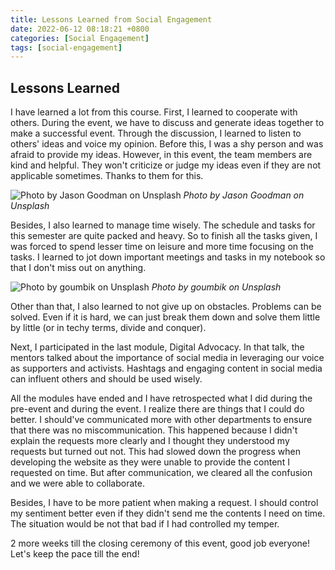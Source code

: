 ```yaml
---
title: Lessons Learned from Social Engagement
date: 2022-06-12 08:18:21 +0800
categories: [Social Engagement]
tags: [social-engagement]
---
```


## Lessons Learned

I have learned a lot from this course. First, I learned to cooperate with others. During the event, we have to discuss and generate ideas together to make a successful event. Through the discussion, I learned to listen to others' ideas and voice my opinion. Before this, I was a shy person and was afraid to provide my ideas. However, in this event, the team members are kind and helpful. They won't criticize or judge my ideas even if they are not applicable sometimes. Thanks to them for this.

![Photo by Jason Goodman on Unsplash](https://images.unsplash.com/photo-1552664730-d307ca884978?ixlib=rb-1.2.1&ixid=MnwxMjA3fDB8MHxwaG90by1wYWdlfHx8fGVufDB8fHx8&auto=format&fit=crop&w=870&q=80)
_Photo by Jason Goodman on Unsplash_

Besides, I also learned to manage time wisely. The schedule and tasks for this semester are quite packed and heavy. So to finish all the tasks given, I was forced to spend lesser time on leisure and more time focusing on the tasks. I learned to jot down important meetings and tasks in my notebook so that I don't miss out on anything.

![Photo by goumbik on Unsplash](https://images.unsplash.com/photo-1495364141860-b0d03eccd065?ixlib=rb-1.2.1&ixid=MnwxMjA3fDB8MHxwaG90by1wYWdlfHx8fGVufDB8fHx8&auto=format&fit=crop&w=876&q=80)
_Photo by goumbik on Unsplash_

Other than that, I also learned to not give up on obstacles. Problems can be solved. Even if it is hard, we can just break them down and solve them little by little (or in techy terms, divide and conquer).

Next, I participated in the last module, Digital Advocacy. In that talk, the mentors talked about the importance of social media in leveraging our voice as supporters and activists. Hashtags and engaging content in social media can influent others and should be used wisely. 

All the modules have ended and I have retrospected what I did during the pre-event and during the event. I realize there are things that I could do better. I should've communicated more with other departments to ensure that there was no miscommunication. This happened because I didn't explain the requests more clearly and I thought they understood my requests but turned out not. This had slowed down the progress when developing the website as they were unable to provide the content I requested on time. But after communication, we cleared all the confusion and we were able to collaborate.

Besides, I have to be more patient when making a request. I should control my sentiment better even if they didn't send me the contents I need on time. The situation would be not that bad if I had controlled my temper.

2 more weeks till the closing ceremony of this event, good job everyone! Let's keep the pace till the end!
